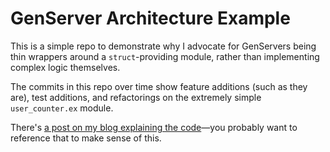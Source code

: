 # GenServer Architecture Example

This is a simple repo to demonstrate why I advocate for GenServers being thin wrappers around a `struct`-providing module, rather than implementing complex logic themselves.

The commits in this repo over time show feature additions (such as they are), test additions, and refactorings on the extremely simple `user_counter.ex` module.

There's [a post on my blog explaining the code](https://tylerayoung.com/2021/06/24/architecting-genservers-for-testability/)—you probably want to reference that to make sense of this.

